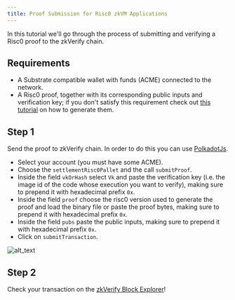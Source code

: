 ```yaml
---
title: Proof Submission for Risc0 zkVM Applications
---
```


In this tutorial we'll go through the process of submitting and verifying a Risc0 proof to the zkVerify chain.

## Requirements

- A Substrate compatible wallet with funds (ACME) connected to the network.
- A Risc0 proof, together with its corresponding public inputs and verification key; if you don't satisfy this requirement check out [this tutorial](../run-a-zkrollup/risc0_installation) on how to generate them.

## Step 1

Send the proof to zkVerify chain.
In order to do this you can use [PolkadotJs](https://polkadot.js.org/apps/?rpc=wss%3A%2F%2Ftestnet-rpc.zkverify.io#/extrinsics).

- Select your account (you must have some ACME).
- Choose the `settlementRisc0Pallet` and the call `submitProof`.
- Inside the field `vkOrHash` select `Vk` and paste the verification key (i.e. the image id of the code whose execution you want to verify), making sure to prepend it with hexadecimal prefix `0x`.
- Inside the field `proof` choose the risc0 version used to generate the proof and load the binary file or paste the proof bytes, making sure to prepend it with hexadecimal prefix `0x`.
- Inside the field `pubs` paste the public inputs, making sure to prepend it with hexadecimal prefix `0x`.
- Click on `submitTransaction`.

![alt_text](./img/risc0_submit_proof.png)

## Step 2

Check your transaction on the [zkVerify Block Explorer](https://testnet-explorer.zkverify.io/v0)!
